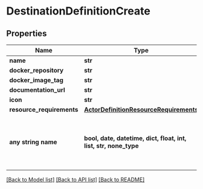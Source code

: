 # DestinationDefinitionCreate


## Properties
Name | Type | Description | Notes
------------ | ------------- | ------------- | -------------
**name** | **str** |  | 
**docker_repository** | **str** |  | 
**docker_image_tag** | **str** |  | 
**documentation_url** | **str** |  | 
**icon** | **str** |  | [optional] 
**resource_requirements** | [**ActorDefinitionResourceRequirements**](ActorDefinitionResourceRequirements.md) |  | [optional] 
**any string name** | **bool, date, datetime, dict, float, int, list, str, none_type** | any string name can be used but the value must be the correct type | [optional]

[[Back to Model list]](../README.md#documentation-for-models) [[Back to API list]](../README.md#documentation-for-api-endpoints) [[Back to README]](../README.md)


